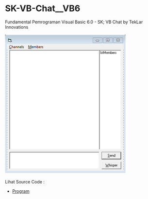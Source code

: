# SK-VB-Chat__VB6
Fundamental Pemrograman Visual Basic 6.0 - SK; VB Chat by TekLar Innovations<br><br>
<img src="https://github.com/RizkyKhapidsyah/SK-VB-Chat__VB6/blob/main/result/001.PNG"><br><br>
Lihat Source Code : <br>
- <a href="https://github.com/RizkyKhapidsyah/SK-VB-Chat__VB6">Program</a>
